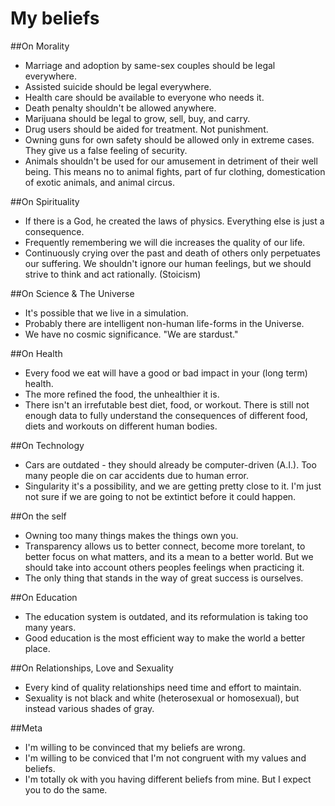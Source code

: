 # My beliefs

##On Morality 
- Marriage and adoption by same-sex couples should be legal everywhere. 
- Assisted suicide should be legal everywhere.
- Health care should be available to everyone who needs it.
- Death penalty shouldn't be allowed anywhere.
- Marijuana should be legal to grow, sell, buy, and carry.
- Drug users should be aided for treatment. Not punishment.
- Owning guns for own safety should be allowed only in extreme cases. They give us a false feeling of security.
- Animals shouldn't be used for our amusement in detriment of their well being. This means no to animal fights, part of fur clothing, domestication of exotic animals, and animal circus.

##On Spirituality 
- If there is a God, he created the laws of physics. Everything else is just a consequence.
- Frequently remembering we will die increases the quality of our life.
- Continuously crying over the past and death of others only perpetuates our suffering. We shouldn't ignore our human feelings, but we should strive to think and act rationally. (Stoicism)

##On Science & The Universe 
- It's possible that we live in a simulation.
- Probably there are intelligent non-human life-forms in the Universe.
- We have no cosmic significance. "We are stardust."

##On Health 
- Every food we eat will have a good or bad impact in your (long term) health.
- The more refined the food, the unhealthier it is.
- There isn't an irrefutable best diet, food, or workout. There is still not enough data to fully understand the consequences of different food, diets and workouts on different human bodies.

##On Technology
- Cars are outdated - they should already be computer-driven (A.I.). Too many people die on car accidents due to human error.
- Singularity it's a possibility, and we are getting pretty close to it. I'm just not sure if we are going to not be extintict before it could happen.

##On the self
- Owning too many things makes the things own you.
- Transparency allows us to better connect, become more torelant, to better focus on what matters, and its a mean to a better world. But we should take into account others peoples feelings when practicing it.
- The only thing that stands in the way of great success is ourselves.

##On Education
- The education system is outdated, and its reformulation is taking too many years.
- Good education is the most efficient way to make the world a better place.

##On Relationships, Love and Sexuality
- Every kind of quality relationships need time and effort to maintain.
- Sexuality is not black and white (heterosexual or homosexual), but instead various shades of gray.

##Meta
- I'm willing to be convinced that my beliefs are wrong.
- I'm willing to be conviced that I'm not congruent with my values and beliefs.
- I'm totally ok with you having different beliefs from mine. But I expect you to do the same.
